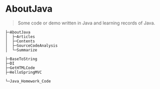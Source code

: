 # AboutJava

> Some code or demo written in Java and learning records of Java.

```
├─AboutJava
│  ├─Articles
│  ├─Contents
│  ├─SourceCodeAnalysis
│  └─Summarize

├─BaseToString
├─DI
├─GetHTMLCode
├─HelloSpringMVC

└─Java_Homework_Code
```

